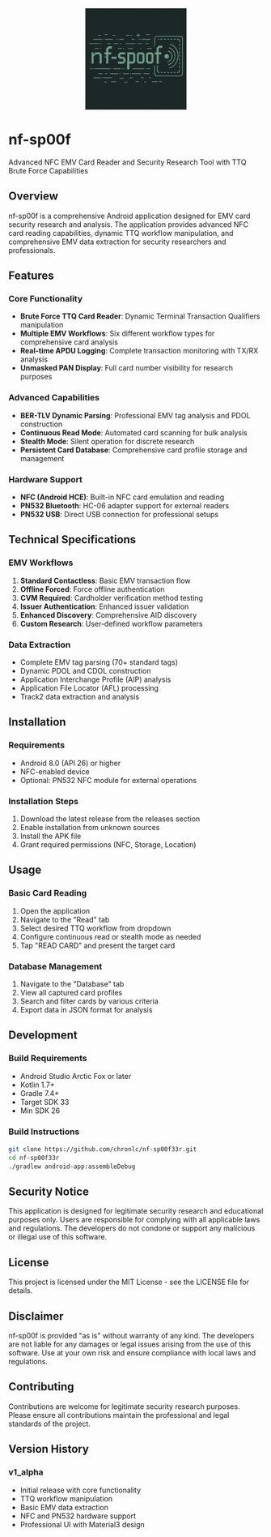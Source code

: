 <div align="center">
  <img src="android-app/src/main/res/drawable/nfspoof3.png" alt="nf-sp00f Logo" width="200"/>
</div>

# nf-sp00f

Advanced NFC EMV Card Reader and Security Research Tool with TTQ Brute Force Capabilities

## Overview

nf-sp00f is a comprehensive Android application designed for EMV card security research and analysis. The application provides advanced NFC card reading capabilities, dynamic TTQ workflow manipulation, and comprehensive EMV data extraction for security researchers and professionals.

## Features

### Core Functionality
- **Brute Force TTQ Card Reader**: Dynamic Terminal Transaction Qualifiers manipulation
- **Multiple EMV Workflows**: Six different workflow types for comprehensive card analysis
- **Real-time APDU Logging**: Complete transaction monitoring with TX/RX analysis
- **Unmasked PAN Display**: Full card number visibility for research purposes

### Advanced Capabilities
- **BER-TLV Dynamic Parsing**: Professional EMV tag analysis and PDOL construction
- **Continuous Read Mode**: Automated card scanning for bulk analysis
- **Stealth Mode**: Silent operation for discrete research
- **Persistent Card Database**: Comprehensive card profile storage and management

### Hardware Support
- **NFC (Android HCE)**: Built-in NFC card emulation and reading
- **PN532 Bluetooth**: HC-06 adapter support for external readers
- **PN532 USB**: Direct USB connection for professional setups

## Technical Specifications

### EMV Workflows
1. **Standard Contactless**: Basic EMV transaction flow
2. **Offline Forced**: Force offline authentication
3. **CVM Required**: Cardholder verification method testing
4. **Issuer Authentication**: Enhanced issuer validation
5. **Enhanced Discovery**: Comprehensive AID discovery
6. **Custom Research**: User-defined workflow parameters

### Data Extraction
- Complete EMV tag parsing (70+ standard tags)
- Dynamic PDOL and CDOL construction
- Application Interchange Profile (AIP) analysis
- Application File Locator (AFL) processing
- Track2 data extraction and analysis

## Installation

### Requirements
- Android 8.0 (API 26) or higher
- NFC-enabled device
- Optional: PN532 NFC module for external operations

### Installation Steps
1. Download the latest release from the releases section
2. Enable installation from unknown sources
3. Install the APK file
4. Grant required permissions (NFC, Storage, Location)

## Usage

### Basic Card Reading
1. Open the application
2. Navigate to the "Read" tab
3. Select desired TTQ workflow from dropdown
4. Configure continuous read or stealth mode as needed
5. Tap "READ CARD" and present the target card

### Database Management
1. Navigate to the "Database" tab
2. View all captured card profiles
3. Search and filter cards by various criteria
4. Export data in JSON format for analysis

## Development

### Build Requirements
- Android Studio Arctic Fox or later
- Kotlin 1.7+
- Gradle 7.4+
- Target SDK 33
- Min SDK 26

### Build Instructions
```bash
git clone https://github.com/chronlc/nf-sp00f33r.git
cd nf-sp00f33r
./gradlew android-app:assembleDebug
```

## Security Notice

This application is designed for legitimate security research and educational purposes only. Users are responsible for complying with all applicable laws and regulations. The developers do not condone or support any malicious or illegal use of this software.

## License

This project is licensed under the MIT License - see the LICENSE file for details.

## Disclaimer

nf-sp00f is provided "as is" without warranty of any kind. The developers are not liable for any damages or legal issues arising from the use of this software. Use at your own risk and ensure compliance with local laws and regulations.

## Contributing

Contributions are welcome for legitimate security research purposes. Please ensure all contributions maintain the professional and legal standards of the project.

## Version History

### v1_alpha
- Initial release with core functionality
- TTQ workflow manipulation
- Basic EMV data extraction
- NFC and PN532 hardware support
- Professional UI with Material3 design
